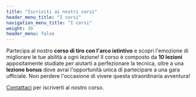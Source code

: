 ```yaml
---
title: "Iscriviti ai nostri corsi"
header_menu_title: "I corsi"
navigation_menu_title: "I corsi"
weight: 30
header_menu: false
---
```


Partecipa al nostro **corso di tiro con l'arco istintivo** e scopri l'emozione di migliorare le tue abilità a ogni
lezione! Il corso è composto da **10 lezioni** appositamente studiate per aiutarti a perfezionare la tecnica, oltre a
una **lezione bonus** dove avrai l'opportunità unica di partecipare a una gara ufficiale. Non perdere l'occasione di
vivere questa straordinaria avventura!

[Contattaci](#contatti) per iscriverti al nostro corso.
